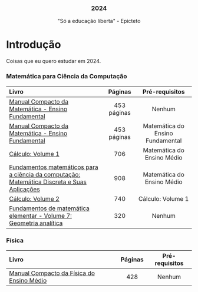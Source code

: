 <h3 align="center">2024</h3>
<p align="center">
  "Só a educação liberta" - Epicteto 
</p>

# Introdução

<p>Coisas que eu quero estudar em 2024.</p>

### Matemática para Ciência da Computação

Livro | Páginas | Pré-requisitos
:-- | :--: | :--:
[Manual Compacto da Matemática - Ensino Fundamental](https://www.leonardoportal.com/p/manuais-compactos-rideel-pdf.html) | 453 páginas | Nenhum
[Manual Compacto da Matemática - Ensino Fundamental](https://www.leonardoportal.com/p/manuais-compactos-rideel-pdf.html) | 453 páginas | Matemática do Ensino Fundamental
[Cálculo: Volume 1](https://www.amazon.com.br/C%C3%A1lculo-1-James-Stewart/dp/6555584017/ref=sr_1_1?__mk_pt_BR=%C3%85M%C3%85%C5%BD%C3%95%C3%91&crid=XMQ5T9CK1158&keywords=c%C3%A1lculo+volume+1&qid=1702402200&sprefix=c%C3%A1lculo+volum%2Caps%2C283&sr=8-1&ufe=app_do%3Aamzn1.fos.6121c6c4-c969-43ae-92f7-cc248fc6181d) | 706 | Matemática do Ensino Médio
[Fundamentos matemáticos para a ciência da computação: Matemática Discreta e Suas Aplicações](https://www.amazon.com.br/Fundamentos-Matem%C3%A1ticos-Para-Ci%C3%AAncia-Computa%C3%A7%C3%A3o/dp/8521632592/ref=sr_1_1?crid=2AHWMTNZGQY2X&keywords=fundamentos+matem%C3%A1ticos+para+a+ci%C3%AAncia+da+computa%C3%A7%C3%A3o&qid=1702469605&sprefix=Fundamentos+Matem%C3%A1ticos+Para+a+Ci%C3%AAncia+%2Caps%2C217&sr=8-1&ufe=app_do%3Aamzn1.fos.4bddec23-2dcf-4403-8597-e1a02442043d) | 908 | Matemática do Ensino Médio
[Cálculo: Volume 2](https://www.amazon.com.br/C%C3%A1lculo-2-James-Stewart/dp/6555584025/ref=sr_1_1?__mk_pt_BR=%C3%85M%C3%85%C5%BD%C3%95%C3%91&crid=1IUP61L0JPQ6I&keywords=c%C3%A1lculo+volume+2&qid=1702402229&sprefix=c%C3%A1lculo+volume+%2Caps%2C206&sr=8-1&ufe=app_do%3Aamzn1.fos.6d798eae-cadf-45de-946a-f477d47705b9) | 740 | Cálculo: Volume 1
[Fundamentos de matemática elementar - Volume 7: Geometria analítica](https://www.amazon.com.br/Fundamentos-Matem%C3%A1tica-Elementar-Iezzi-Gelson/dp/8535717544/ref=sr_1_1?__mk_pt_BR=%C3%85M%C3%85%C5%BD%C3%95%C3%91&keywords=Fundamentos+da+matem%C3%A1tica+elementar+7&qid=1702469956&sr=8-1&ufe=app_do%3Aamzn1.fos.6d798eae-cadf-45de-946a-f477d47705b9) | 320 | Nenhum

### Física

Livro | Páginas | Pré-requisitos
:-- | :--: | :--:
[Manual Compacto da Física do Ensino Médio](https://www.leonardoportal.com/p/manuais-compactos-rideel-pdf.html) | 428 | Nenhum
